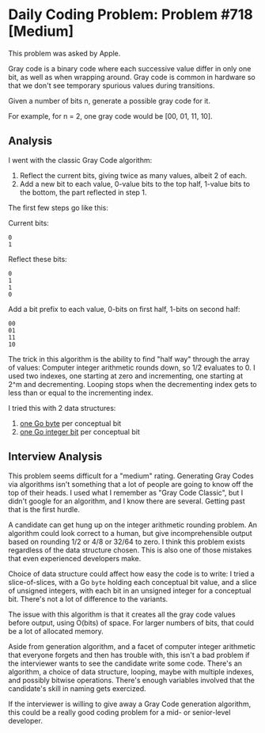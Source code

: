 # Daily Coding Problem: Problem #718 [Medium]  

This problem was asked by Apple.

Gray code is a binary code where each successive value differ in only one bit,
as well as when wrapping around.
Gray code is common in hardware so that we don't see temporary spurious
values during transitions.

Given a number of bits n, generate a possible gray code for it.

For example, for n = 2, one gray code would be [00, 01, 11, 10].

## Analysis

I went with the classic Gray Code algorithm:

1. Reflect the current bits, giving twice as many values, albeit 2 of each.
2. Add a new bit to each value, 0-value bits to the top half,
1-value bits to the bottom, the part reflected in step 1.

The first few steps go like this:

Current bits:
```
0
1
```

Reflect these bits:
```
0
1
1
0
```

Add a bit prefix to each value, 0-bits on first half,
1-bits on second half:
```
00
01
11
10
```

The trick in this algorithm is the ability to find "half way"
through the array of values:
Computer integer arithmetic rounds down, so 1/2 evaluates to 0.
I used two indexes, one starting at zero and incrementing,
one starting at 2^m and decrementing.
Looping stops when the decrementing index gets to less than or
equal to the incrementing index.

I tried this with 2 data structures:

1. [one Go byte](gray1.go) per conceptual bit
2. [one Go integer bit](gray2.go) per conceptual bit

## Interview Analysis

This problem seems difficult for a "medium" rating.
Generating Gray Codes via algorithms isn't something that a lot
of people are going to know off the top of their heads.
I used what I remember as "Gray Code Classic",
but I didn't google for an algorithm,
and I know there are several.
Getting past that is the first hurdle.

A candidate can get hung up on the integer arithmetic rounding problem.
An algorithm could look correct to a human,
but give incomprehensible output based on rounding 1/2 or 4/8 or 32/64 to zero.
I think this problem exists regardless of the data structure chosen.
This is also one of those mistakes that even experienced developers make.

Choice of data structure could affect how easy the code
is to write: I tried a slice-of-slices,
with a Go `byte` holding each conceptual bit value,
and a slice of unsigned integers,
with each bit in an unsigned integer for a conceptual bit.
There's not a lot of difference to the variants.

The issue with this algorithm is that it creates all the gray code
values before output,
using O(bits) of space.
For larger numbers of bits, that could be a lot of allocated memory.

Aside from generation algorithm,
and a facet of computer integer arithmetic that everyone
forgets and then has trouble with,
this isn't a bad problem if the interviewer wants to see
the candidate write some code.
There's an algorithm, a choice of data structure,
looping, maybe with multiple indexes,
and possibly bitwise operations.
There's enough variables involved that the candidate's
skill in naming gets exercized.

If the interviewer is willing to give away a Gray Code
generation algorithm,
this could be a really good coding problem for a mid-
or senior-level developer.
